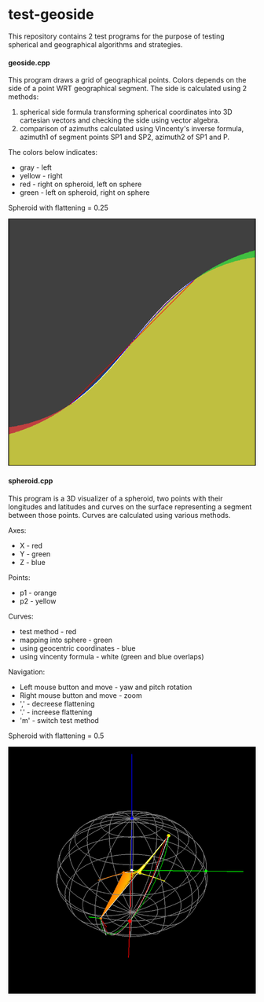 test-geoside
============

This repository contains 2 test programs for the purpose of testing spherical and geographical algorithms and strategies.

#### geoside.cpp

This program draws a grid of geographical points. Colors depends on the side of a point WRT geographical segment. The side is calculated using 2 methods:

1. spherical side formula transforming spherical coordinates into 3D cartesian vectors and checking the side using vector algebra.
2. comparison of azimuths calculated using Vincenty's inverse formula, azimuth1 of segment points SP1 and SP2, azimuth2 of SP1 and P.

The colors below indicates:
* gray - left
* yellow - right
* red - right on spheroid, left on sphere
* green - left on spheroid, right on sphere

Spheroid with flattening = 0.25

![f=0.25](f0.25.png)

#### spheroid.cpp

This program is a 3D visualizer of a spheroid, two points with their longitudes and latitudes and curves on the surface representing a segment between those points. Curves are calculated using various methods.

Axes:
* X - red
* Y - green
* Z - blue

Points:
* p1 - orange
* p2 - yellow

Curves:
* test method - red
* mapping into sphere - green
* using geocentric coordinates - blue
* using vincenty formula - white
(green and blue overlaps)

Navigation:
* Left mouse button and move - yaw and pitch rotation
* Right mouse button and move - zoom
* ',' - decreese flattening
* '.' - increese flattening
* 'm' - switch test method

Spheroid with flattening = 0.5

![sph](sph.png)